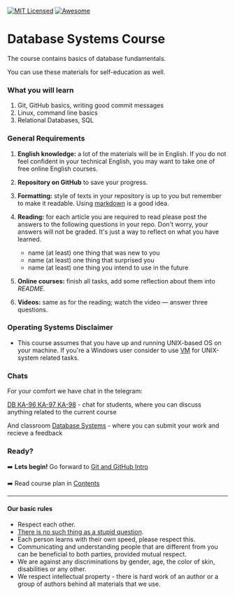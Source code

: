 [![MIT Licensed][icon-mit]][license]
[![Awesome][icon-awesome]][awesome]
&nbsp;&nbsp;&nbsp;&nbsp;&nbsp;&nbsp;

# Database Systems Course

The course contains basics of database fundamentals.

You can use these materials for self-education as well.

### What you will learn

1. Git, GitHub basics, writing good commit messages
1. Linux, command line basics
1. Relational Databases, SQL

### General Requirements

1. **English knowledge:** a lot of the materials will be in English.
   If you do not feel confident in your technical English,
   you may want to take one of free online English courses.

1. **Repository on GitHub** to save your progress.

1. **Formatting:** style of texts in your repository is up to you but remember to make it readable. Using [markdown][markdown] is a good idea.

1. **Reading:** for each article you are required to read please post
   the answers to the following questions in your repo.
   Don't worry, your answers will not be graded. It's just a way to reflect
   on what you have learned.

   - name (at least) one thing that was new to you
   - name (at least) one thing that surprised you
   - name (at least) one thing you intend to use in the future

1. **Online courses:** finish all tasks, add some reflection
   about them into _README_.

1. **Videos:** same as for the reading; watch the video —
   answer three questions.

### Operating Systems Disclaimer

- This course assumes that you have up and running UNIX-based OS on your machine. If you're a Windows user consider to use [VM](https://www.virtualbox.org/wiki/Downloads) for UNIX-system related tasks.

### Chats

For your comfort we have chat in the telegram:

[DB КА-96 КА-97 КА-98](https://t.me/joinchat/3Oiz-VncWCNmMmJi) - chat for students, where you can discuss anything related to the current course

And classroom [Database Systems](https://classroom.google.com/c/MjI2NTg1ODc2Njc3) - where you can submit your work and recieve a feedback

### Ready?

➡️ **Lets begin!** Go forward to [Git and GitHub Intro](tasks/git-intro.md)

➡️ Read course plan in [Contents](contents.md)


---

#### Our basic rules

- Respect each other.
- [There is no such thing as a stupid question][wiki-stupid-question].
- Each person learns with their own speed, please respect this.
- Communicating and understanding people that are different from you can be beneficial to both parties, provided mutual respect.
- We are against any discriminations by gender, age, the color of skin, disabilities or any other.
- We respect intellectual property - there is hard work of an author or a group of authors behind all materials that we use.

[icon-awesome]: https://cdn.rawgit.com/sindresorhus/awesome/d7305f38d29fed78fa85652e3a63e154dd8e8829/media/badge.svg
[awesome]: https://github.com/sindresorhus/awesome
[markdown]: https://help.github.com/categories/writing-on-github/
[wiki-stupid-question]: https://en.wikipedia.org/wiki/No_such_thing_as_a_stupid_question
[icon-mit]: https://img.shields.io/badge/license-MIT-blue.svg
[license]: https://github.com/Kottans/web/blob/master/LICENSE.md
